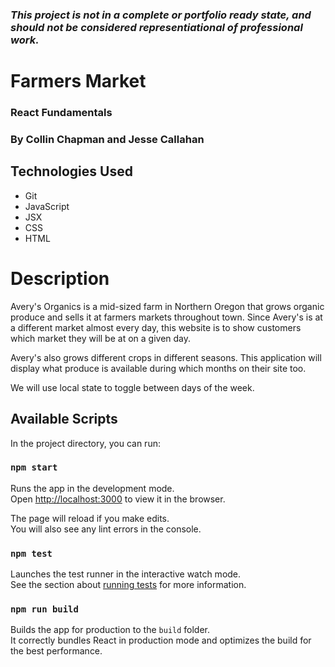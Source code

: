 
### _This project is not in a complete or portfolio ready state, and should not be considered representiational of professional work._

# Farmers Market

### React Fundamentals

### By Collin Chapman and Jesse Callahan

## Technologies Used

* Git
* JavaScript
* JSX
* CSS
* HTML

# Description

Avery's Organics is a mid-sized farm in Northern Oregon that grows organic produce and sells it at farmers markets throughout town. Since Avery's is at a different market almost every day, this website is to show customers which market they will be at on a given day.

Avery's also grows different crops in different seasons. This application will display what produce is available during which months on their site too.

We will use local state to toggle between days of the week.

## Available Scripts

In the project directory, you can run:

### `npm start`

Runs the app in the development mode.\
Open [http://localhost:3000](http://localhost:3000) to view it in the browser.

The page will reload if you make edits.\
You will also see any lint errors in the console.

### `npm test`

Launches the test runner in the interactive watch mode.\
See the section about [running tests](https://facebook.github.io/create-react-app/docs/running-tests) for more information.

### `npm run build`

Builds the app for production to the `build` folder.\
It correctly bundles React in production mode and optimizes the build for the best performance.


